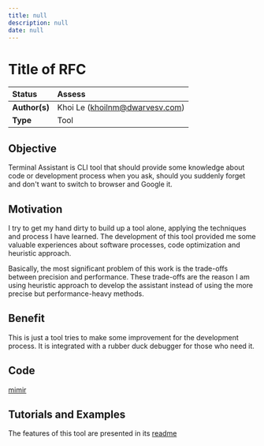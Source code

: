 ```yaml
---
title: null
description: null
date: null
---
```


# Title of RFC

| Status        | Assess                         |
| :------------ | :----------------------------- |
| **Author(s)** | Khoi Le (khoilnm@dwarvesv.com) |
| **Type**      | Tool                           |

## Objective

Terminal Assistant is CLI tool that should provide some knowledge about code or development process when you ask, should you suddenly forget and don't want to switch to browser and Google it.

## Motivation

I try to get my hand dirty to build up a tool alone, applying the techniques and process I have learned. The development of this tool provided me some valuable experiences about software processes, code optimization and heuristic approach.

Basically, the most significant problem of this work is the trade-offs between precision and performance. These trade-offs are the reason I am using heuristic approach to develop the assistant instead of using the more precise but performance-heavy methods.

## Benefit

This is just a tool tries to make some improvement for the development process. It is integrated with a rubber duck debugger for those who need it.

## Code

[mimir](https://github.com/mkhoi1998/mimir)

## Tutorials and Examples

The features of this tool are presented in its [readme](https://github.com/mkhoi1998/mimir)
